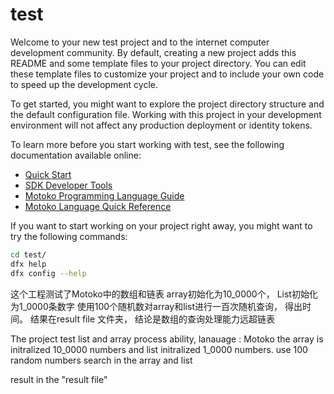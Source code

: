 # test

Welcome to your new test project and to the internet computer development community. By default, creating a new project adds this README and some template files to your project directory. You can edit these template files to customize your project and to include your own code to speed up the development cycle.

To get started, you might want to explore the project directory structure and the default configuration file. Working with this project in your development environment will not affect any production deployment or identity tokens.

To learn more before you start working with test, see the following documentation available online:

- [Quick Start](https://sdk.dfinity.org/docs/quickstart/quickstart-intro.html)
- [SDK Developer Tools](https://sdk.dfinity.org/docs/developers-guide/sdk-guide.html)
- [Motoko Programming Language Guide](https://sdk.dfinity.org/docs/language-guide/motoko.html)
- [Motoko Language Quick Reference](https://sdk.dfinity.org/docs/language-guide/language-manual.html)

If you want to start working on your project right away, you might want to try the following commands:

```bash
cd test/
dfx help
dfx config --help
```

这个工程测试了Motoko中的数组和链表
array初始化为10_0000个， List初始化为1_0000条数字
使用100个随机数对array和list进行一百次随机查询， 得出时间。
结果在result file 文件夹， 结论是数组的查询处理能力远超链表


The project test list and array process ability, lanauage : Motoko
the array is initralized 10_0000 numbers and list initralized 1_0000 numbers.
use 100 random numbers search in the array and list

result in the "result file"
